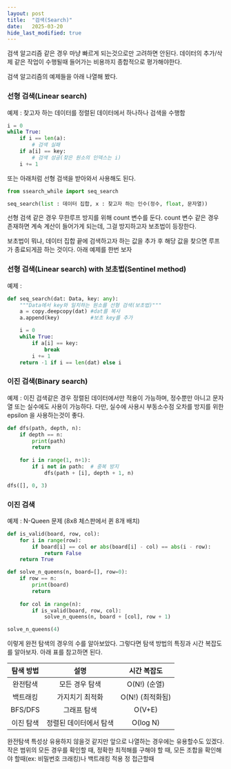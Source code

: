 ```yaml
---
layout: post
title:  "검색(Search)"
date:   2025-03-20
hide_last_modified: true
---
```

검색 알고리즘 같은 경우 마냥 빠르게 되는것으로만 고려하면 안된다. 데이터의 추가/삭제 같은 작업이 수행될때 들어가는 비용까지 종합적으로 평가해야한다.

검색 알고리즘의 예제들을 아래 나열해 봤다.

### 선형 검색(Linear search)

예제 : 찾고자 하는 데이터를 정렬된 데이터에서 하나하나 검색을 수행함
~~~python
i = 0
while True:
    if i == len(a):
        # 검색 실패
    if a[i] == key:
        # 검색 성공(찾은 원소의 인덱스는 i)
    i += 1
~~~
또는 아래처럼 선형 검색을 받아와서 사용해도 된다.
~~~python
from ssearch_while import seq_search

seq_search(list : 데이터 집합, x : 찾고자 하는 인수(정수, float, 문자열))
~~~

선형 검색 같은 경우 무한루프 방지를 위해 count 변수를 둔다. count 변수 같은 경우 존재하면 계속 계산이 들어가게 되는데, 그걸 방지하고자 보초법이 등장한다.

보초법이 뭐냐, 데이터 집합 끝에 검색하고자 하는 값을 추가 후 해당 값을 찾으면 루프가 종료되게끔 하는 것이다.
아래 예제를 한번 보자

### 선형 검색(Linear search) with 보초법(Sentinel method)

예제 :
~~~python
def seq_search(dat: Data, key: any):
    """Data에서 key와 일치하는 원소를 선형 검색(보초법)"""
    a = copy.deepcopy(dat) #dat를 복사
    a.append(key)          #보초 key를 추가

    i = 0
    while True:
        if a[i] == key:
            break
        i += 1
    return -1 if i == len(dat) else i
~~~


### 이진 검색(Binary search)

예제 : 이진 검색같은 경우 정렬된 데이터에서만 적용이 가능하며, 정수뿐만 아니고 문자열 또는 실수에도 사용이 가능하다. 다만, 실수에 사용시 부동소수점 오차를 방지를 위한 epsilon 을 사용하는것이 좋다.
~~~python
def dfs(path, depth, n):
    if depth == n:
        print(path)
        return
    
    for i in range(1, n+1):
        if i not in path:  # 중복 방지
            dfs(path + [i], depth + 1, n)

dfs([], 0, 3)
~~~


### 이진 검색

예제 : N-Queen 문제 (8x8 체스판에서 퀸 8개 배치)
~~~python
def is_valid(board, row, col):
    for i in range(row):
        if board[i] == col or abs(board[i] - col) == abs(i - row):
            return False
    return True

def solve_n_queens(n, board=[], row=0):
    if row == n:
        print(board)
        return
    
    for col in range(n):
        if is_valid(board, row, col):
            solve_n_queens(n, board + [col], row + 1)

solve_n_queens(4)
~~~

이렇게 완전 탐색의 경우의 수를 알아보았다. 그렇다면 탐색 방법의 특징과 시간 복잡도를 알아보자. 아래 표를 참고하면 된다.

| 탐색 방법 | 설명 | 시간 복잡도 |
|:---:|:---:|:---:|
| 완전탐색 | 모든 경우 탐색 | O(N!) (순열) |
| 백트래킹 | 가지치기 최적화 | O(N!) (최적화됨) |
| BFS/DFS | 그래프 탐색 | O(V+E) |
| 이진 탐색 | 정렬된 데이터에서 탐색 | O(log N) |

완전탐색 특성상 유용하지 않을것 같지만 앞으로 나열하는 경우에는 유용할수도 있겠다. 작은 범위의 모든 경우를 확인할 때, 정확한 최적해를 구해야 할 때, 모든 조합을 확인해야 할때(ex: 비밀번호 크래킹)나 백트래킹 적용 정 접근할때